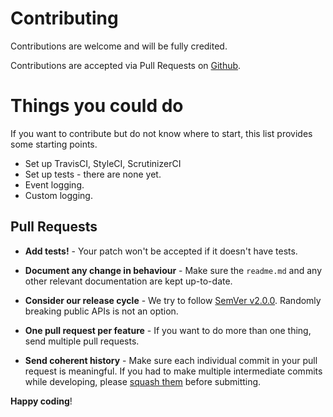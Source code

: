 # Contributing

Contributions are welcome and will be fully credited.

Contributions are accepted via Pull Requests on [Github](https://github.com/twentysix22/laraveleslogs).

# Things you could do
If you want to contribute but do not know where to start, this list provides some starting points.
- Set up TravisCI, StyleCI, ScrutinizerCI
- Set up tests - there are none yet.
- Event logging.
- Custom logging.


## Pull Requests

- **Add tests!** - Your patch won't be accepted if it doesn't have tests.

- **Document any change in behaviour** - Make sure the `readme.md` and any other relevant documentation are kept up-to-date.

- **Consider our release cycle** - We try to follow [SemVer v2.0.0](http://semver.org/). Randomly breaking public APIs is not an option.

- **One pull request per feature** - If you want to do more than one thing, send multiple pull requests.

- **Send coherent history** - Make sure each individual commit in your pull request is meaningful. If you had to make multiple intermediate commits while developing, please [squash them](http://www.git-scm.com/book/en/v2/Git-Tools-Rewriting-History#Changing-Multiple-Commit-Messages) before submitting.


**Happy coding**!
